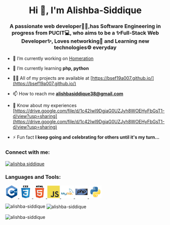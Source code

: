 <h1 align="center">Hi 👋, I'm Alishba-Siddique</h1>
<h3 align="center">A passionate web developer👩‍💻,has Software Engineering in progress from PUCIT💻, who aims to be a ✨Full-Stack Web Developer✨, Loves networking🤝 and Learning new technologies⚙️ everyday</h3>

- 🔭 I’m currently working on [Homeration](https://alishba-siddique.github.io/Homeration/)

- 🌱 I’m currently learning **php, python**

- 👩‍💻 All of my projects are available at [https://bsef19a007.github.io/](https://bsef19a007.github.io/)

- 📫 How to reach me **alishbasiddique38@gmail.com**

- 📄 Know about my experiences [https://drive.google.com/file/d/1c42IwI9DgjaG0UZJyh8WOEHyFbGsT1-d/view?usp=sharing](https://drive.google.com/file/d/1c42IwI9DgjaG0UZJyh8WOEHyFbGsT1-d/view?usp=sharing)

- ⚡ Fun fact **I keep going and celebrating for others until it's my turn...**

<h3 align="left">Connect with me:</h3>
<p align="left">
<a href="https://linkedin.com/in/alishba-siddique" target="blank"><img align="center" src="https://raw.githubusercontent.com/rahuldkjain/github-profile-readme-generator/master/src/images/icons/Social/linked-in-alt.svg" alt="alishba siddique" height="30" width="40" /></a>
</p>

<h3 align="left">Languages and Tools:</h3>
<p align="left"> <a href="https://www.w3schools.com/cpp/" target="_blank" rel="noreferrer"> <img src="https://raw.githubusercontent.com/devicons/devicon/master/icons/cplusplus/cplusplus-original.svg" alt="cplusplus" width="40" height="40"/> </a> <a href="https://www.w3schools.com/css/" target="_blank" rel="noreferrer"> <img src="https://raw.githubusercontent.com/devicons/devicon/master/icons/css3/css3-original-wordmark.svg" alt="css3" width="40" height="40"/> </a> <a href="https://www.w3.org/html/" target="_blank" rel="noreferrer"> <img src="https://raw.githubusercontent.com/devicons/devicon/master/icons/html5/html5-original-wordmark.svg" alt="html5" width="40" height="40"/> </a> <a href="https://developer.mozilla.org/en-US/docs/Web/JavaScript" target="_blank" rel="noreferrer"> <img src="https://raw.githubusercontent.com/devicons/devicon/master/icons/javascript/javascript-original.svg" alt="javascript" width="40" height="40"/> </a> <a href="https://www.mysql.com/" target="_blank" rel="noreferrer"> <img src="https://raw.githubusercontent.com/devicons/devicon/master/icons/mysql/mysql-original-wordmark.svg" alt="mysql" width="40" height="40"/> </a> <a href="https://www.php.net" target="_blank" rel="noreferrer"> <img src="https://raw.githubusercontent.com/devicons/devicon/master/icons/php/php-original.svg" alt="php" width="40" height="40"/> </a> <a href="https://www.python.org" target="_blank" rel="noreferrer"> <img src="https://raw.githubusercontent.com/devicons/devicon/master/icons/python/python-original.svg" alt="python" width="40" height="40"/> </a> </p>

<p><img align="left" src="https://github-readme-stats.vercel.app/api/top-langs?username=alishba-siddique&show_icons=true&locale=en&layout=compact" alt="alishba-siddique" /></p>

<p>&nbsp;<img align="center" src="https://github-readme-stats.vercel.app/api?username=alishba-siddique&show_icons=true&locale=en" alt="alishba-siddique" /></p>

<p><img align="center" src="https://github-readme-streak-stats.herokuapp.com/?user=alishba-siddique&" alt="alishba-siddique" /></p>
